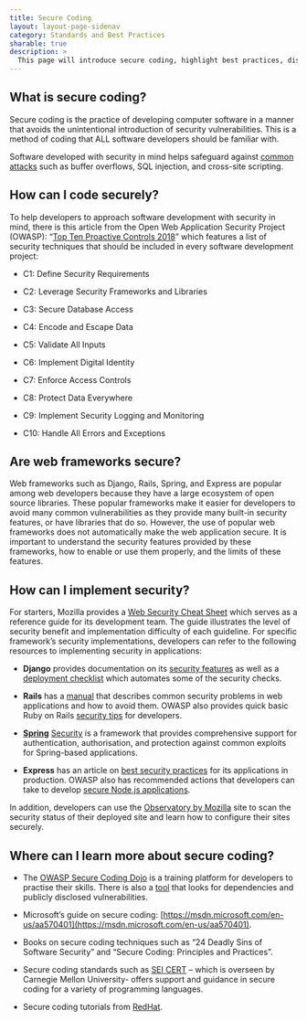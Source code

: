 ```yaml
--- 
title: Secure Coding 
layout: layout-page-sidenav
category: Standards and Best Practices 
sharable: true
description: > 
  This page will introduce secure coding, highlight best practices, discuss security aspects of popular frameworks and finally, share some resources that developers can use to improve their secure coding skills.
--- 
```

## **What is secure coding?**

Secure coding is the practice of developing computer software in a manner that avoids the unintentional introduction of security vulnerabilities. This is a method of coding that ALL software developers should be familiar with.

Software developed with security in mind helps safeguard against [common attacks](https://owasp.org/www-project-top-ten/) such as buffer overflows, SQL injection, and cross-site scripting.

  

## **How can I code securely?**

To help developers to approach software development with security in mind, there is this article from the Open Web Application Security Project (OWASP): “[Top Ten Proactive Controls 2018](https://owasp.org/www-project-proactive-controls/)” which features a list of security techniques that should be included in every software development project:

*   C1: Define Security Requirements
    
*   C2: Leverage Security Frameworks and Libraries
    
*   C3: Secure Database Access
    
*   C4: Encode and Escape Data
    
*   C5: Validate All Inputs
    
*   C6: Implement Digital Identity
    
*   C7: Enforce Access Controls
    
*   C8: Protect Data Everywhere
    
*   C9: Implement Security Logging and Monitoring
    
*   C10: Handle All Errors and Exceptions
    

  

## **Are web frameworks secure?**

Web frameworks such as Django, Rails, Spring, and Express are popular among web developers because they have a large ecosystem of open source libraries. These popular frameworks make it easier for developers to avoid many common vulnerabilities as they provide many built-in security features, or have libraries that do so. However, the use of popular web frameworks does not automatically make the web application secure. It is important to understand the security features provided by these frameworks, how to enable or use them properly, and the limits of these features.

## **How can I implement security?**
For starters, Mozilla provides a [Web Security Cheat Sheet](https://infosec.mozilla.org/guidelines/web_security) which serves as a reference guide for its development team. The guide illustrates the level of security benefit and implementation difficulty of each guideline. For specific framework’s security implementations, developers can refer to the following resources to implementing security in applications:

*   **Django** provides documentation on its [security features](https://docs.djangoproject.com/en/3.1/topics/security/) as well as a [deployment checklist](https://docs.djangoproject.com/en/3.1/howto/deployment/checklist/) which automates some of the security checks.
    
*   **Rails** has a [manual](https://guides.rubyonrails.org/security.html) that describes common security problems in web applications and how to avoid them. OWASP also provides quick basic Ruby on Rails [security tips](https://cheatsheetseries.owasp.org/cheatsheets/Ruby_on_Rails_Cheat_Sheet.html) for developers.
    
*   **[Spring](https://docs.spring.io/spring-security/site/docs/current/reference/html5/)** [Security](https://docs.spring.io/spring-security/site/docs/current/reference/html5/) is a framework that provides comprehensive support for authentication, authorisation, and protection against common exploits for Spring-based applications.
    
*   **Express** has an article on [best security practices](https://expressjs.com/en/advanced/best-practice-security.html) for its applications in production. OWASP also has recommended actions that developers can take to develop [secure Node.js applications](https://cheatsheetseries.owasp.org/cheatsheets/Nodejs_Security_Cheat_Sheet.html).
    

In addition, developers can use the [Observatory by Mozilla](https://observatory.mozilla.org/) site to scan the security status of their deployed site and learn how to configure their sites securely.

  

## **Where can I learn more about secure coding?**

*   The [OWASP Secure Coding Dojo](https://owasp.org/www-project-secure-coding-dojo/) is a training platform for developers to  practise their skills. There is also a [tool](https://owasp.org/www-project-dependency-check/) that looks for dependencies and publicly disclosed vulnerabilities.
    
*   Microsoft’s guide on secure coding: [https://msdn.microsoft.com/en-us/aa570401](https://msdn.microsoft.com/en-us/aa570401).
    
*   Books on secure coding techniques such as “24 Deadly Sins of Software Security” and “Secure Coding: Principles and Practices”.
    
*   Secure coding standards such as [SEI CERT](https://wiki.sei.cmu.edu/confluence/display/seccode/SEI+CERT+Coding+Standards) – which is overseen by Carnegie Mellon University- offers support and guidance in secure coding for a variety of programming languages.
    
*   Secure coding tutorials from [RedHat](https://developers.redhat.com/topics/secure-coding).
